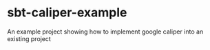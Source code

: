 sbt-caliper-example
===================

An example project showing how to implement google caliper into an existing project
